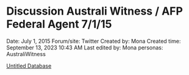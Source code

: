 # Discussion Australi Witness / AFP Federal Agent 7/1/15

Date: July 1, 2015
Forum/site: Twitter
Created by: Mona
Created time: September 13, 2023 10:43 AM
Last edited by: Mona
personas: AustraliWitness

[Untitled Database](Discussion%20Australi%20Witness%20AFP%20Federal%20Agent%207%201%20%201fc9e0952b7242b59800ddcbf5224536/Untitled%20Database%20f14c709373b145378c448da62f9c06ff.csv)